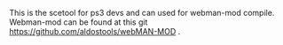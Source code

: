 This is the scetool for ps3 devs and can used for webman-mod compile.
Webman-mod can be found at this git https://github.com/aldostools/webMAN-MOD  .